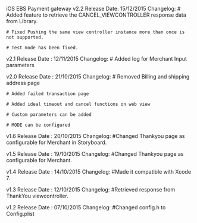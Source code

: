 iOS EBS Payment gateway
v2.2
Release Date: 15/12/2015
Changelog:
	# Added feature to retrieve the CANCEL_VIEWCONTROLLER response data from Library.

	# Fixed Pushing the same view controller instance more than once is not supported.

	# Test mode has been fixed.

v2.1
Release Date : 12/11/2015
Changelog:
	#  Added log for Merchant Input parameters
	

v2.0
Release Date : 21/10/2015
Changelog:
	# Removed Billing and shipping address page
	
	# Added failed transaction page
	
	# Added ideal timeout and cancel functions on web view
	
	# Custom parameters can be added 
	
	# MODE can be configured


v1.6
Release Date : 20/10/2015
Changelog:
	#Changed Thankyou page as configurable for Merchant in Storyboard.

v1.5
Release Date : 19/10/2015
Changelog:
	#Changed Thankyou page as configurable for Merchant.


v1.4
Release Date : 14/10/2015
Changelog:
	#Made it compatible with Xcode 7.

v1.3
Release Date : 12/10/2015
Changelog:
	#Retrieved response from ThankYou viewcontroller.

v1.2
Release Date : 07/10/2015
Changelog:
	#Changed config.h to Config.plist


